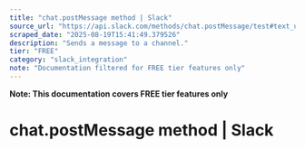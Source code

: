 ```yaml
---
title: "chat.postMessage method | Slack"
source_url: "https://api.slack.com/methods/chat.postMessage/test#text_usage"
scraped_date: "2025-08-19T15:41:49.379526"
description: "Sends a message to a channel."
tier: "FREE"
category: "slack_integration"
note: "Documentation filtered for FREE tier features only"
---
```

**Note: This documentation covers FREE tier features only**

# chat.postMessage method | Slack

